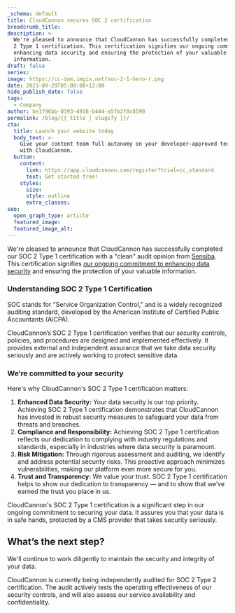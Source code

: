 ```yaml
---
_schema: default
title: CloudCannon secures SOC 2 certification
breadcrumb_title:
description: >-
  We're pleased to announce that CloudCannon has successfully completed our SOC
  2 Type 1 certification. This certification signifies our ongoing commitment to
  enhancing data security and ensuring the protection of your valuable
  information.
draft: false
series:
image: https://cc-dam.imgix.net/soc-2-1-hero-r.png
date: 2023-09-29T05:00:00+13:00
hide_publish_date: false
tags:
  - Company
author: be1f96bb-0393-4938-b444-a5fb2f0c8590
permalink: /blog/{{ title | slugify }}/
cta:
  title: Launch your website today
  body_text: >-
    Give your content team full autonomy on your developer-approved tech stack
    with CloudCannon.
  button:
    content:
      link: https://app.cloudcannon.com/register?trial=cc_standard
      text: Get started free!
    styles:
      size:
      style: outline
      extra_classes:
seo:
  open_graph_type: article
  featured_image:
  featured_image_alt:
---
```

We're pleased to announce that CloudCannon has successfully completed our SOC 2 Type 1 certification with a "clean" audit opinion from <a target="_blank" rel="noopener" href="https://sensiba.com/">Sensiba</a>. This certification signifies <a target="_blank" rel="noopener" href="/security/">our ongoing commitment to enhancing data security</a> and ensuring the protection of your valuable information.

### Understanding SOC 2 Type 1 Certification

SOC stands for "Service Organization Control," and is a widely recognized auditing standard, developed by the American Institute of Certified Public Accountants (AICPA).

CloudCannon’s SOC 2 Type 1 certification verifies that our security controls, policies, and procedures are designed and implemented effectively. It provides external and independent assurance that we take data security seriously and are actively working to protect sensitive data.

### We’re committed to your security

Here's why CloudCannon's SOC 2 Type 1 certification matters:

1. **Enhanced Data Security:** Your data security is our top priority. Achieving SOC 2 Type 1 certification demonstrates that CloudCannon has invested in robust security measures to safeguard your data from threats and breaches.
2. **Compliance and Responsibility:** Achieving SOC 2 Type 1 certification reflects our dedication to complying with industry regulations and standards, especially in industries where data security is paramount.
3. **Risk Mitigation:** Through rigorous assessment and auditing, we identify and address potential security risks. This proactive approach minimizes vulnerabilities, making our platform even more secure for you.
4. **Trust and Transparency:** We value your trust. SOC 2 Type 1 certification helps to show our dedication to transparency — and to show that we’ve earned the trust you place in us.



CloudCannon's SOC 2 Type 1 certification is a significant step in our ongoing commitment to securing your data. It assures you that your data is in safe hands, protected by a CMS provider that takes security seriously.

## What’s the next step?

We'll continue to work diligently to maintain the security and integrity of your data.

CloudCannon is currently being independently audited for SOC 2 Type 2 certification. The audit actively tests the operating effectiveness of our security controls, and will also assess our service availability and confidentiality.
